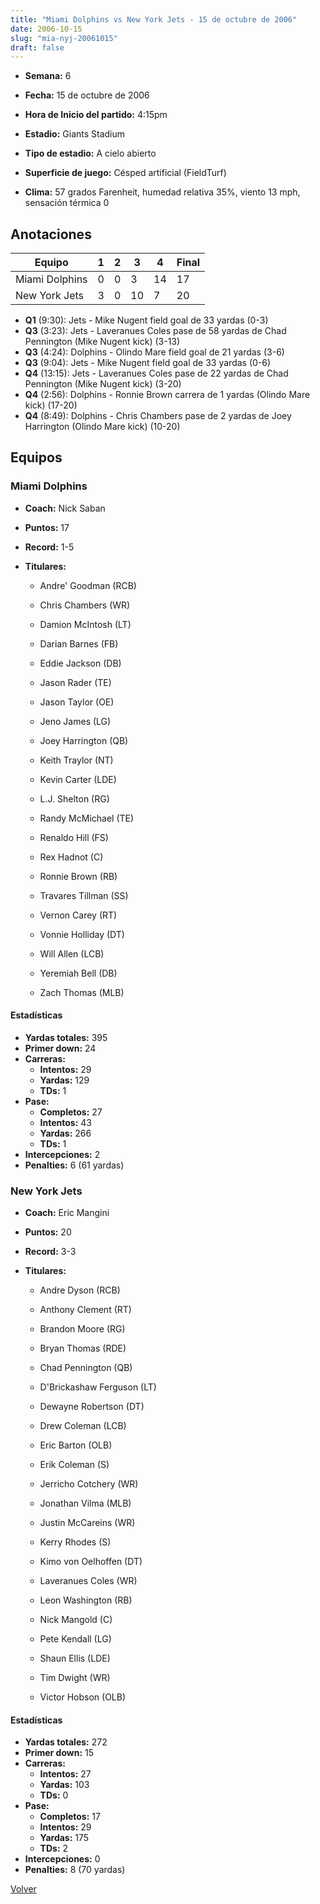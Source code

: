 ```yaml
---
title: "Miami Dolphins vs New York Jets - 15 de octubre de 2006"
date: 2006-10-15
slug: "mia-nyj-20061015"
draft: false
---
```


* **Semana:** 6
* **Fecha:** 15 de octubre de 2006

* **Hora de Inicio del partido:** 4:15pm
* **Estadio:** Giants Stadium
* **Tipo de estadio:** A cielo abierto
* **Superficie de juego:** Césped artificial (FieldTurf)
* **Clima:** 57 grados Farenheit, humedad relativa 35%, viento 13 mph, sensación térmica 0





## Anotaciones
| Equipo | 1 | 2 | 3 | 4 | Final |
|--------|---|---|---|---|-------|
| Miami Dolphins  | 0 | 0 | 3 | 14  | 17 |
| New York Jets  | 3 | 0 | 10 | 7  | 20 |
* **Q1** (9:30): Jets - Mike Nugent field goal de 33 yardas (0-3)
* **Q3** (3:23): Jets - Laveranues Coles pase de 58 yardas de Chad Pennington (Mike Nugent kick) (3-13)
* **Q3** (4:24): Dolphins - Olindo Mare field goal de 21 yardas (3-6)
* **Q3** (9:04): Jets - Mike Nugent field goal de 33 yardas (0-6)
* **Q4** (13:15): Jets - Laveranues Coles pase de 22 yardas de Chad Pennington (Mike Nugent kick) (3-20)
* **Q4** (2:56): Dolphins - Ronnie Brown carrera de 1 yardas (Olindo Mare kick) (17-20)
* **Q4** (8:49): Dolphins - Chris Chambers pase de 2 yardas de Joey Harrington (Olindo Mare kick) (10-20)


## Equipos


### Miami Dolphins
* **Coach:** Nick Saban
* **Puntos:** 17
* **Record:** 1-5
* **Titulares:** 

  * Andre' Goodman (RCB) 

  * Chris Chambers (WR) 

  * Damion McIntosh (LT) 

  * Darian Barnes (FB) 

  * Eddie Jackson (DB) 

  * Jason Rader (TE) 

  * Jason Taylor (OE) 

  * Jeno James (LG) 

  * Joey Harrington (QB) 

  * Keith Traylor (NT) 

  * Kevin Carter (LDE) 

  * L.J. Shelton (RG) 

  * Randy McMichael (TE) 

  * Renaldo Hill (FS) 

  * Rex Hadnot (C) 

  * Ronnie Brown (RB) 

  * Travares Tillman (SS) 

  * Vernon Carey (RT) 

  * Vonnie Holliday (DT) 

  * Will Allen (LCB) 

  * Yeremiah Bell (DB) 

  * Zach Thomas (MLB) 

#### Estadísticas
* **Yardas totales:** 395
* **Primer down:** 24
* **Carreras:**
  * **Intentos:** 29
  * **Yardas:** 129
  * **TDs:** 1
* **Pase:**
  * **Completos:** 27
  * **Intentos:** 43
  * **Yardas:** 266
  * **TDs:** 1
* **Intercepciones:** 2
* **Penalties:** 6 (61 yardas)

### New York Jets
* **Coach:** Eric Mangini
* **Puntos:** 20
* **Record:** 3-3
* **Titulares:** 

  * Andre Dyson (RCB) 

  * Anthony Clement (RT) 

  * Brandon Moore (RG) 

  * Bryan Thomas (RDE) 

  * Chad Pennington (QB) 

  * D'Brickashaw Ferguson (LT) 

  * Dewayne Robertson (DT) 

  * Drew Coleman (LCB) 

  * Eric Barton (OLB) 

  * Erik Coleman (S) 

  * Jerricho Cotchery (WR) 

  * Jonathan Vilma (MLB) 

  * Justin McCareins (WR) 

  * Kerry Rhodes (S) 

  * Kimo von Oelhoffen (DT) 

  * Laveranues Coles (WR) 

  * Leon Washington (RB) 

  * Nick Mangold (C) 

  * Pete Kendall (LG) 

  * Shaun Ellis (LDE) 

  * Tim Dwight (WR) 

  * Victor Hobson (OLB) 

#### Estadísticas
* **Yardas totales:** 272
* **Primer down:** 15
* **Carreras:**
  * **Intentos:** 27
  * **Yardas:** 103
  * **TDs:** 0
* **Pase:**
  * **Completos:** 17
  * **Intentos:** 29
  * **Yardas:** 175
  * **TDs:** 2
* **Intercepciones:** 0
* **Penalties:** 8 (70 yardas)


[Volver](/historia/2006)
